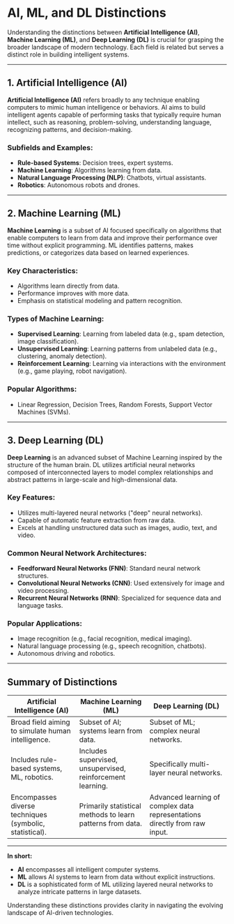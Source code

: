 # AI, ML, and DL Distinctions

Understanding the distinctions between **Artificial Intelligence (AI)**, **Machine Learning (ML)**, and **Deep Learning (DL)** is crucial for grasping the broader landscape of modern technology. Each field is related but serves a distinct role in building intelligent systems.

---

## 1. Artificial Intelligence (AI)

**Artificial Intelligence (AI)** refers broadly to any technique enabling computers to mimic human intelligence or behaviors. AI aims to build intelligent agents capable of performing tasks that typically require human intellect, such as reasoning, problem-solving, understanding language, recognizing patterns, and decision-making.

### **Subfields and Examples:**

- **Rule-based Systems**: Decision trees, expert systems.
- **Machine Learning**: Algorithms learning from data.
- **Natural Language Processing (NLP)**: Chatbots, virtual assistants.
- **Robotics**: Autonomous robots and drones.

---

## 2. Machine Learning (ML)

**Machine Learning** is a subset of AI focused specifically on algorithms that enable computers to learn from data and improve their performance over time without explicit programming. ML identifies patterns, makes predictions, or categorizes data based on learned experiences.

### **Key Characteristics:**

- Algorithms learn directly from data.
- Performance improves with more data.
- Emphasis on statistical modeling and pattern recognition.

### **Types of Machine Learning:**

- **Supervised Learning**: Learning from labeled data (e.g., spam detection, image classification).
- **Unsupervised Learning**: Learning patterns from unlabeled data (e.g., clustering, anomaly detection).
- **Reinforcement Learning**: Learning via interactions with the environment (e.g., game playing, robot navigation).

### **Popular Algorithms:**

- Linear Regression, Decision Trees, Random Forests, Support Vector Machines (SVMs).

---

## 3. Deep Learning (DL)

**Deep Learning** is an advanced subset of Machine Learning inspired by the structure of the human brain. DL utilizes artificial neural networks composed of interconnected layers to model complex relationships and abstract patterns in large-scale and high-dimensional data.

### **Key Features:**

- Utilizes multi-layered neural networks ("deep" neural networks).
- Capable of automatic feature extraction from raw data.
- Excels at handling unstructured data such as images, audio, text, and video.

### **Common Neural Network Architectures:**

- **Feedforward Neural Networks (FNN)**: Standard neural network structures.
- **Convolutional Neural Networks (CNN)**: Used extensively for image and video processing.
- **Recurrent Neural Networks (RNN)**: Specialized for sequence data and language tasks.

### **Popular Applications:**

- Image recognition (e.g., facial recognition, medical imaging).
- Natural language processing (e.g., speech recognition, chatbots).
- Autonomous driving and robotics.

---

## Summary of Distinctions

| Artificial Intelligence (AI)   | Machine Learning (ML) | Deep Learning (DL) |
|--------------------------------|-----------------------|--------------------|
| Broad field aiming to simulate human intelligence. | Subset of AI; systems learn from data. | Subset of ML; complex neural networks. |
| Includes rule-based systems, ML, robotics. | Includes supervised, unsupervised, reinforcement learning. | Specifically multi-layer neural networks. |
| Encompasses diverse techniques (symbolic, statistical). | Primarily statistical methods to learn patterns from data. | Advanced learning of complex data representations directly from raw input. |

---

**In short:**

- **AI** encompasses all intelligent computer systems.
- **ML** allows AI systems to learn from data without explicit instructions.
- **DL** is a sophisticated form of ML utilizing layered neural networks to analyze intricate patterns in large datasets.

Understanding these distinctions provides clarity in navigating the evolving landscape of AI-driven technologies.



```python

```
